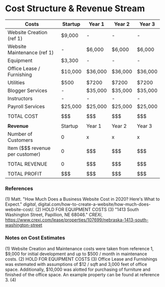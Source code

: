 # Cost Structure & Revenue Stream


| Costs | Startup | Year 1 | Year 2 | Year 3 |
|---|---|---|---|---|
| Website Creation (ref 1) | $9,000 | - | - | - |
| Website Maintenance (ref 1) | - | $6,000 | $6,000 | $6,000 |
| Equipment | $3,300 | - | - | - |
| Office Lease / Furnishing | $10,000 | $36,000 | $36,000 | $36,000 |
| Utilities | $500 | $7200 | $7200 | $7200 |
| Blogger Services | - | $35,000 | $35,000 | $35,000 |
| Instructors | - | - | - | - |
| Payroll Services | $25,000 | $25,000 | $25,000 | $25,000 |
| | | | | |
|TOTAL COST | $$$ | $$$ | $$$ | $$$ |
| | | | | |
| **Revenue** |Startup | Year 1 | Year 2 | Year 3 |
|Number of Customers | 0 | x | x | x |
|Item ($$$ revenue per customer) | 0 | $$$ | $$$ | $$$ |
| | | | | |
| TOTAL REVENUE | 0 | $$$ | $$$ | $$$ |
| | | | | |
| TOTAL PROFIT | $$$ | $$$ | $$$ | $$$ |

### References

(1) Matt. "How Much Does a Business Website Cost in 2020? Here's What to Expect." *digital*, digital.com/how-to-create-a-website/how-much-does-website-cost/.
(2) HOLD FOR EQUIPMENT COSTS
(3) "1413 South Washington Street, Papillion, NE 68046." *CREXi*, https://www.crexi.com/lease/properties/107699/nebraska-1413-south-washington-street

### Notes on Cost Estimates
(1) Website Creation and Maintenance costs were taken from reference 1, $9,000 for initial development and up to $500 / month in maintenance costs.
(2) HOLD FOR EQUIPMENT COSTS
(3) Office Lease and Furnishings was estemated with assumptions of $12 / sqft and 3,000 feet of office space. Additionally, $10,000 was alotted for purchasing of furniture and finished of the office space. An example property can be found at reference 3.
(4)
